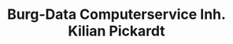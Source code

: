 ---
title: "Burg-Data Computerservice Inh. Kilian Pickardt"
url: /fehmarn/burg-data-computerservice-inh-kilian-pickardt/
shop: Computer
---
